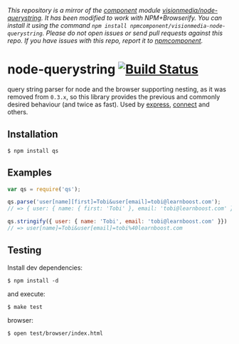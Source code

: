 *This repository is a mirror of the [component](http://component.io) module [visionmedia/node-querystring](http://github.com/visionmedia/node-querystring). It has been modified to work with NPM+Browserify. You can install it using the command `npm install npmcomponent/visionmedia-node-querystring`. Please do not open issues or send pull requests against this repo. If you have issues with this repo, report it to [npmcomponent](https://github.com/airportyh/npmcomponent).*
# node-querystring [![Build Status](https://travis-ci.org/visionmedia/node-querystring.png?branch=master)](https://travis-ci.org/visionmedia/node-querystring)

  query string parser for node and the browser supporting nesting, as it was removed from `0.3.x`, so this library provides the previous and commonly desired behaviour (and twice as fast). Used by [express](http://expressjs.com), [connect](http://senchalabs.github.com/connect) and others.

## Installation

    $ npm install qs

## Examples

```js
var qs = require('qs');

qs.parse('user[name][first]=Tobi&user[email]=tobi@learnboost.com');
// => { user: { name: { first: 'Tobi' }, email: 'tobi@learnboost.com' } }

qs.stringify({ user: { name: 'Tobi', email: 'tobi@learnboost.com' }})
// => user[name]=Tobi&user[email]=tobi%40learnboost.com
```

## Testing

Install dev dependencies:

    $ npm install -d

and execute:

    $ make test

browser:

    $ open test/browser/index.html
